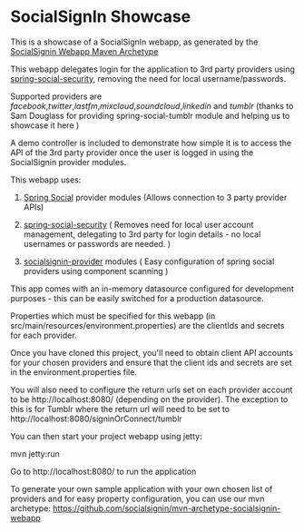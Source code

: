 SocialSignIn Showcase
=====================

This is a showcase of a SocialSignIn webapp, as generated by the <a href="https://github.com/socialsignin/mvn-archetype-socialsignin-webapp">SocialSignin Webapp Maven Archetype</a>

This webapp delegates login for the application to 3rd party providers using <a href="https://github.com/socialsignin/spring-social-security">spring-social-security<a/>, removing the need for local username/passwords.   

Supported providers are *facebook*,*twitter*,*lastfm*,*mixcloud*,*soundcloud*,*linkedin* and *tumblr* (thanks to Sam Douglass 
for providing spring-social-tumblr module and helping us to showcase it here )

A demo controller is included to demonstrate how simple it is to access the API of the 3rd party provider
once the user is logged in using the SocialSignin provider modules.

This webapp uses:

1) <a href="https://github.com/SpringSocial/spring-social">Spring Social</a> provider modules  (Allows connection to 3 party provider APIs)

2) <a href="https://github.com/socialsignin/spring-social-security">spring-social-security<a/> ( Removes need for local user account management, delegating to 3rd party for login details - no
local usernames or passwords are needed. )

3) <a href="https://github.com/socialsignin/socialsignin-provider">socialsignin-provider</a> modules   ( Easy configuration of spring social providers using component scanning )

This app comes with an in-memory datasource configured for development purposes - this can be easily switched for a 
production datasource.

Properties which must be specified for this webapp (in src/main/resources/environment.properties) are
the clientIds and secrets for each provider.

Once you have cloned this project, you'll need to obtain client API accounts for your chosen
providers and ensure that the client ids and secrets are set in the environment.properties file.  

You will also need to configure the return urls set on each provider account to be http://localhost:8080/ 
(depending on the provider).  The exception to this is for Tumblr where the return url will need to be set to 
http://localhost:8080/signinOrConnect/tumblr

You can then start your project webapp using jetty:

mvn jetty:run

Go to http://localhost:8080/ to run the application


To generate your own sample application with your own chosen list of providers and for easy property configuration,
you can use our mvn archetype: https://github.com/socialsignin/mvn-archetype-socialsignin-webapp


